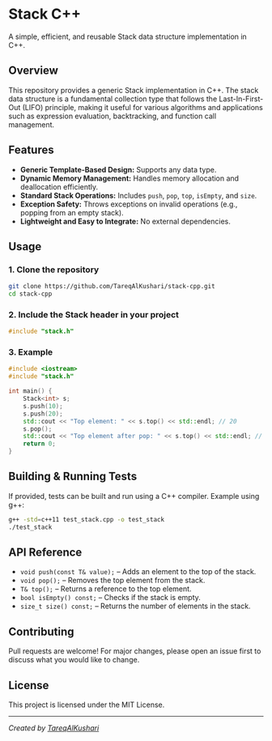 # Stack C++

A simple, efficient, and reusable Stack data structure implementation in C++.

## Overview

This repository provides a generic Stack implementation in C++. The stack data structure is a fundamental collection type that follows the Last-In-First-Out (LIFO) principle, making it useful for various algorithms and applications such as expression evaluation, backtracking, and function call management.

## Features

- **Generic Template-Based Design:** Supports any data type.
- **Dynamic Memory Management:** Handles memory allocation and deallocation efficiently.
- **Standard Stack Operations:** Includes `push`, `pop`, `top`, `isEmpty`, and `size`.
- **Exception Safety:** Throws exceptions on invalid operations (e.g., popping from an empty stack).
- **Lightweight and Easy to Integrate:** No external dependencies.

## Usage

### 1. Clone the repository

```bash
git clone https://github.com/TareqAlKushari/stack-cpp.git
cd stack-cpp
```

### 2. Include the Stack header in your project

```cpp
#include "stack.h"
```

### 3. Example

```cpp
#include <iostream>
#include "stack.h"

int main() {
    Stack<int> s;
    s.push(10);
    s.push(20);
    std::cout << "Top element: " << s.top() << std::endl; // 20
    s.pop();
    std::cout << "Top element after pop: " << s.top() << std::endl; // 10
    return 0;
}
```

## Building & Running Tests

If provided, tests can be built and run using a C++ compiler. Example using g++:

```bash
g++ -std=c++11 test_stack.cpp -o test_stack
./test_stack
```

## API Reference

- `void push(const T& value);` – Adds an element to the top of the stack.
- `void pop();` – Removes the top element from the stack.
- `T& top();` – Returns a reference to the top element.
- `bool isEmpty() const;` – Checks if the stack is empty.
- `size_t size() const;` – Returns the number of elements in the stack.

## Contributing

Pull requests are welcome! For major changes, please open an issue first to discuss what you would like to change.

## License

This project is licensed under the MIT License.

---

*Created by [TareqAlKushari](https://github.com/TareqAlKushari)*
